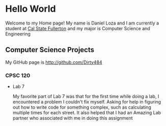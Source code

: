 # Hello World

Welcome to my Home page! My name is Daniel Loza and I am currently a student at [Cal State Fullerton](http://www.fullerton.edu/) and my major is Computer Science and Engineering

## Computer Science Projects

My GitHub page is http://github.com/Dirty484

### CPSC 120

* Lab 7

    My favorite part of Lab 7 was that for the first time while doing a lab, I encountered a problem I couldn't fix myself. Asking for help in figuring out how to write code for something complex, such as calculating multiple times for each street. It also helped that I had an Amazing Lab partner who associated with me in doing this assignment
    